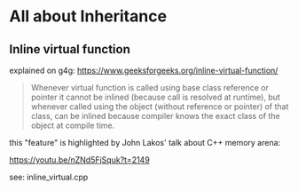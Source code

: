 # All about Inheritance

## Inline virtual function

explained on g4g: <https://www.geeksforgeeks.org/inline-virtual-function/>

> Whenever virtual function is called using base class reference or pointer 
> it cannot be inlined (because call is resolved at runtime), but whenever 
> called using the object (without reference or pointer) of that class, 
> can be inlined because compiler knows the exact class of the object at 
> compile time.

this "feature" is highlighted by John Lakos' talk about C++ memory arena:

<https://youtu.be/nZNd5FjSquk?t=2149>

see: inline_virtual.cpp
